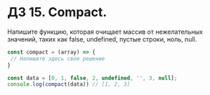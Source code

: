# ДЗ 15. Compact. 

Напишите функцию, которая очищает массив от нежелательных значений, таких как false, undefined, пустые строки, ноль, null.

```js
const compact = (array) => {
 // Напишите здесь свое решение
}

const data = [0, 1, false, 2, undefined, '', 3, null];
console.log(compact(data)) // [1, 2, 3]
```